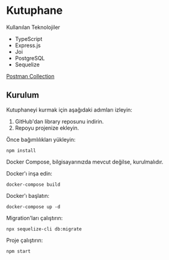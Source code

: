 # Kutuphane
Kullanılan Teknolojiler
- TypeScript
- Express.js
- Joi
- PostgreSQL
- Sequelize


[Postman Collection](https://github.com/aayseekaya/library/tree/master/postman)
## Kurulum

Kutuphaneyi kurmak için aşağıdaki adımları izleyin:

1. GitHub'dan library reposunu indirin.
2. Repoyu projenize ekleyin.

Önce bağımlılıkları yükleyin:

```
npm install
```
Docker Compose, bilgisayarınızda mevcut değilse, kurulmalıdır.

Docker'ı inşa edin:

```
docker-compose build  
```
Docker'ı başlatın:

```
docker-compose up -d 
```

Migration'ları çalıştırın:

```
npx sequelize-cli db:migrate
```
Proje çalıştırın:

```
npm start
```
